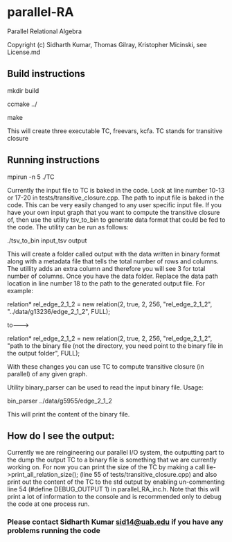 # parallel-RA
Parallel Relational Algebra

Copyright (c) Sidharth Kumar, Thomas Gilray, Kristopher Micinski, see License.md


## Build instructions
mkdir build

ccmake ../

make

This will create three executable TC, freevars, kcfa. TC stands for transitive closure

## Running instructions
mpirun -n 5 ./TC

Currently the input file to TC is baked in the code. Look at line number 10-13 or 17-20 in tests/transitive_closure.cpp. The path to input file is baked in the code. This can be very easily changed to any user specific input file. If you have your own input graph that you want to compute the transitive closure of, then use the utility tsv_to_bin to generate data format that could be fed to the code. The utility can be run as follows:

./tsv_to_bin input_tsv output

This will create a folder called output with the data written in binary format along with a metadata file that tells the total number of rows and columns. The utillity adds an extra column and therefore you will see 3 for total number of columns.
Once you have the data folder. Replace the data path location in line number 18 to the path to the generated output file. For example:

relation* rel_edge_2_1_2 = new relation(2, true, 2, 256, "rel_edge_2_1_2", "../data/g13236/edge_2_1_2", FULL);

to--->

relation* rel_edge_2_1_2 = new relation(2, true, 2, 256, "rel_edge_2_1_2", "path to the binary file (not the directory, you need point to the binary file in the output folder", FULL);

With these changes you can use TC to compute transitive closure (in parallel) of any given graph.


Utility binary_parser can be used to read the input binary file. Usage:

bin_parser ../data/g5955/edge_2_1_2

This will print the content of the binary file.

## How do I see the output:

Currently we are reingineering our parallel I/O system, the outputting part to the dump the output TC to a binary file is something that we are currently working on. For now you can print the size of the TC by making a call lie->print_all_relation_size(); (line 55 of tests/transitive_closure.cpp) and also print out the content of the TC to the std output by enabling un-commenting line 54 (#define DEBUG_OUTPUT 1) in parallel_RA_inc.h. Note that this will print a lot of  information to the console and is recommended only to debug the code at one process run.

### Please contact Sidharth Kumar sid14@uab.edu if you have any problems running the code
